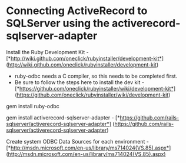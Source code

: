 # Connecting ActiveRecord to SQLServer using the activerecord-sqlserver-adapter

Install the Ruby Development Kit - [*http://wiki.github.com/oneclick/rubyinstaller/development-kit*]  (http://wiki.github.com/oneclick/rubyinstaller/development-kit) 

- ruby-odbc needs a C compiler, so this needs to be completed first.
- Be sure to follow the steps here to install the dev kit - [*https://github.com/oneclick/rubyinstaller/wiki/development-kit*] (https://github.com/oneclick/rubyinstaller/wiki/development-kit)

gem install ruby-odbc 

gem install activerecord-sqlserver-adapter - [*https://github.com/rails-sqlserver/activerecord-sqlserver-adapter*] (https://github.com/rails-sqlserver/activerecord-sqlserver-adapter)

Create system ODBC Data Sources for each environment - [*http://msdn.microsoft.com/en-us/library/ms714024(VS.85).aspx*] (http://msdn.microsoft.com/en-us/library/ms714024(VS.85).aspx)



